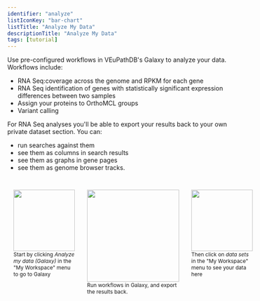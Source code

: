 ```yaml
---
identifier: "analyze"
listIconKey: "bar-chart"
listTitle: "Analyze My Data"
descriptionTitle: "Analyze My Data"
tags: [tutorial]
---
```

<div style="margin: auto; max-width: 51em;">
  <p>Use pre-configured workflows in VEuPathDB's Galaxy to analyze your data.  Workflows include:</p>
  <ul>
    <li>RNA Seq:coverage across the genome and RPKM for each gene</li>
    <li>RNA Seq identification of genes with statistically significant expression differences between two samples</li>
    <li>Assign your proteins to OrthoMCL groups</li>
    <li>Variant calling</li>
  </ul>

  <p>For RNA Seq analyses you'll be able to export your results back to your own private dataset section.  You can:</p>
  <ul>
    <li>run searches against them</li>
    <li>see them as columns in search results</li>
    <li>see them as graphs in gene pages</li>
    <li>see them as  genome browser tracks.</li> 
  </ul>

  <div style="display: flex; justify-content: space-between; margin-top: 3em;">
    <div style="width: 10em; margin: 0 1em;">
      <img style="width: 10em" src="{{ "/assets/images/resources_tools/analyze1.png" | absolute_url }}"/>
      <div style="font-size: .85em">Start by clicking <em>Analyze my data (Galaxy)</em> in the "My Workspace" menu to go to Galaxy</div>
    </div>
    <div style="width: 15em; margin: 0 1em;">
      <img style="width: 15em" src="{{ "/assets/images/resources_tools/analyze2.png" | absolute_url }}"/>
      <div style="font-size: .85em">Run workflows in Galaxy, and export the results back.</div>
    </div>
    <div style="width: 10em; margin: 0 1em;">
      <img style="width: 10em" src="{{ "/assets/images/resources_tools/analyze1.png" | absolute_url }}"/>
      <div style="font-size: .85em">Then click on <em>data sets</em> in the "My Workspace" menu to see your data here</div>
    </div>
  </div>

</div>



